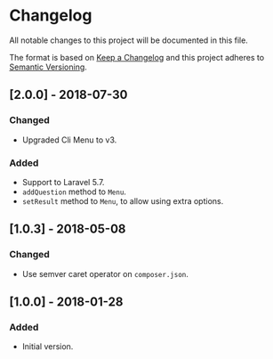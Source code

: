 # Changelog
All notable changes to this project will be documented in this file.

The format is based on [Keep a Changelog](http://keepachangelog.com/)
and this project adheres to [Semantic Versioning](http://semver.org/).

## [2.0.0] - 2018-07-30
### Changed
- Upgraded Cli Menu to v3.

### Added
- Support to Laravel 5.7.
- `addQuestion` method to `Menu`.
- `setResult` method to `Menu`, to allow using extra options.
   
## [1.0.3] - 2018-05-08
### Changed
- Use semver caret operator on `composer.json`.

## [1.0.0] - 2018-01-28
### Added
- Initial version.
